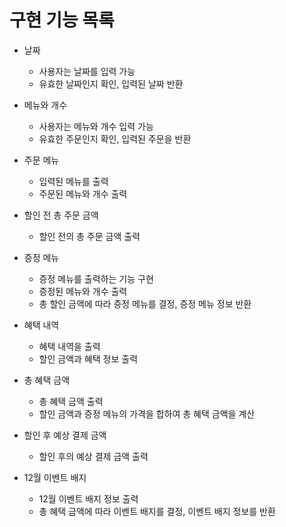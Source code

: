# 구현 기능 목록

- 날짜
    - 사용자는 날짜를 입력 가능
    - 유효한 날짜인지 확인, 입력된 날짜 반환

- 메뉴와 개수
    - 사용자는 메뉴와 개수 입력 가능
    - 유효한 주문인지 확인, 입력된 주문을 반환

- 주문 메뉴 
    - 입력된 메뉴를 출력
    - 주문된 메뉴와 개수 출력

- 할인 전 총 주문 금액
    - 할인 전의 총 주문 금액 출력

- 증정 메뉴
    - 증정 메뉴를 출력하는 기능 구현
    - 증정된 메뉴와 개수 출력
    - 총 할인 금액에 따라 증정 메뉴를 결정, 증정 메뉴 정보 반환

- 혜택 내역
    - 혜택 내역을 출력
    - 할인 금액과 혜택 정보 출력

- 총 혜택 금액
    - 총 혜택 금액 출력
    - 할인 금액과 증정 메뉴의 가격을 합하여 총 혜택 금액을 계산

- 할인 후 예상 결제 금액
    - 할인 후의 예상 결제 금액 출력

- 12월 이벤트 배지
    - 12월 이벤트 배지 정보 출력
    - 총 혜택 금액에 따라 이벤트 배지를 결정, 이벤트 배지 정보를 반환
